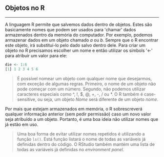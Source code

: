 ## Objetos no R
---
A linguagem R permite que salvemos dados dentro de objetos. Estes são basicamente nomes que podem ser usados para 'chamar' dados armazenados dentro da memória do computador. Por exemplo, podemos armazenar dados em um objeto chamado _a_ ou _b_. Sempre que o R encontrar este objeto, irá substituí-lo pelo dado salvo dentro dele.
Para criar um objeto no R precisamos escolher um nome e então utilizar os símbols '<-' para atribuir um valor para ele:
```R
die <- 1:6
[1] 1 2 3 4 5 6
```

> É possível nomear um objeto com qualquer nome que desejarmos, com exceção de algumas regras. Primeiro, o nome de um objeto não pode começar com um número. Segundo, não podemos utilizar caracteres especiais como ^, !, $, @, +, -, / ou *.
> O R também é case-sensitive, ou seja, um objeto _Nome_ será diferente de um objeto _nome_.

Por mais que estejam armazenados em memória, o R sobrescreverá qualquer informação anterior (sem pedir permissão) caso um novo valor seja atribuído a um objeto. Portanto, é uma boa ideia não utilizar nomes que já estão em uso.
> Uma boa forma de evitar utilizar nomes repetidos é utilizando a função ```ls()```. Está função listará o nome de todas as variáveis já definidas dentro do código.
> O RStudio também mantém uma lista de todas as variáveis já definidas no _environment panel_.
